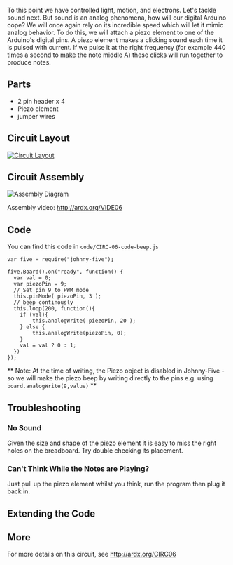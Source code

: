 
To this point we have controlled light, motion, and
electrons. Let's tackle sound next. But sound is an
analog phenomena, how will our digital Arduino cope?
We will once again rely on its incredible speed which will let it
mimic analog behavior. To do this, we will attach a piezo element to one of the Arduino's digital pins. A piezo element makes a clicking sound each time it is pulsed with current. If we pulse it at the right frequency (for example 440 times a second to make the note middle A) these clicks will run together to produce notes.


<a id="parts"></a>
## Parts

* 2 pin header x 4
* Piezo element
* jumper wires

<a id="circuit"></a>
## Circuit Layout
[<img style="max-width:400px" src="/images/circ/CIRC06-sheet.png" alt="Circuit Layout"/>](/images/circ/CIRC06-sheet.png)

<a id="assembly"></a>
## Circuit Assembly
![Assembly Diagram](/images/assembly/CIRC-06-3dexploded.png "Assembly Diagram")

Assembly video: http://ardx.org/VIDE06

<a id="code"></a>
## Code

You can find this code in `code/CIRC-06-code-beep.js`

	var five = require("johnny-five");

	five.Board().on("ready", function() {
	  var val = 0;
	  var piezoPin = 9;
	  // Set pin 9 to PWM mode
	  this.pinMode( piezoPin, 3 );
	  // beep continously
	  this.loop(200, function(){
	  	if (val){
	  		this.analogWrite( piezoPin, 20 );
	  	} else {
	  		this.analogWrite(piezoPin, 0);
	  	}
	  	val = val ? 0 : 1;
	  })
	});

** Note: At the time of writing, the Piezo object is disabled in Johnny-Five - so we will make the piezo beep by writing directly to the pins e.g. using `board.analogWrite(9,value)` **

<a id="troubleshooting"></a>
## Troubleshooting

### No Sound
Given the size and shape of the piezo element it is easy to miss the right holes on the breadboard. Try double checking its placement.

### Can't Think While the Notes are Playing?
Just pull up the piezo element whilst you think, run the program then plug it back in.


<a id="extending"></a>
## Extending the Code



<a id="more"></a>
## More

For more details on this circuit, see http://ardx.org/CIRC06